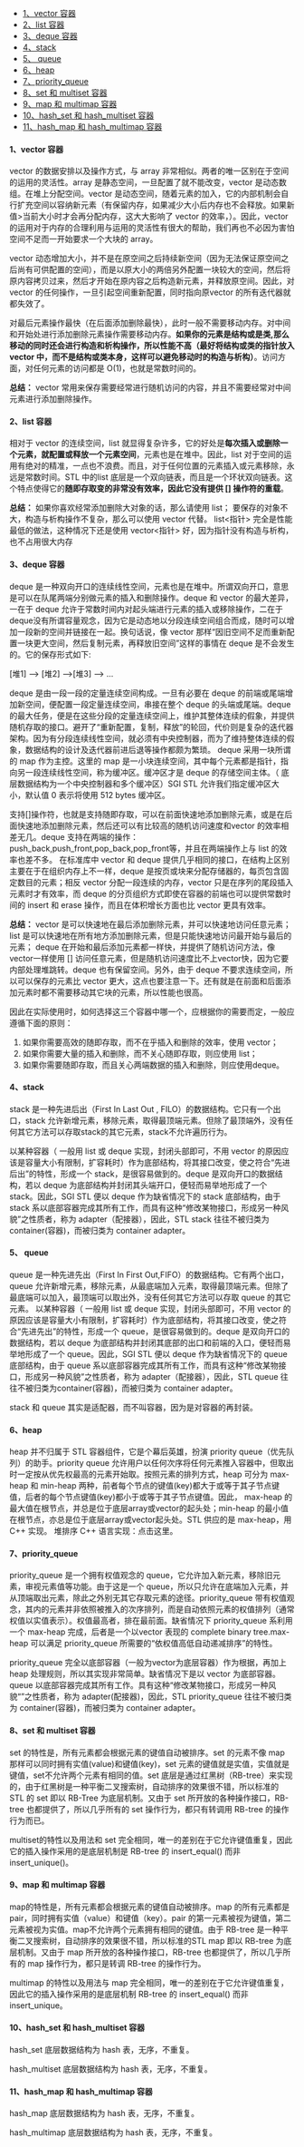 - [1、vector 容器](#1vector-容器)
- [2、list 容器](#2list-容器)
- [3、deque 容器](#3deque-容器)
- [4、stack](#4stack)
- [5、 queue](#5-queue)
- [6、heap](#6heap)
- [7、priority\_queue](#7priority_queue)
- [8、set 和 multiset 容器](#8set-和-multiset-容器)
- [9、map 和 multimap 容器](#9map-和-multimap-容器)
- [10、hash\_set 和 hash\_multiset 容器](#10hash_set-和-hash_multiset-容器)
- [11、hash\_map 和 hash\_multimap 容器](#11hash_map-和-hash_multimap-容器)

#### 1、vector 容器
vector 的数据安排以及操作方式，与 array 非常相似。两者的唯一区别在于空间的运用的灵活性。array 是静态空间，一旦配置了就不能改变，vector 是动态数组。在堆上分配空间。vector 是动态空间，随着元素的加入，它的内部机制会自行扩充空间以容纳新元素（有保留内存，如果减少大小后内存也不会释放。如果新值>当前大小时才会再分配内存，这大大影响了 vector 的效率，）。因此，vector 的运用对于内存的合理利用与运用的灵活性有很大的帮助，我们再也不必因为害怕空间不足而一开始要求一个大块的 array。

vector 动态增加大小，并不是在原空间之后持续新空间（因为无法保证原空间之后尚有可供配置的空间），而是以原大小的两倍另外配置一块较大的空间，然后将原内容拷贝过来，然后才开始在原内容之后构造新元素，并释放原空间。因此，对 vector 的任何操作，一旦引起空间重新配置，同时指向原vector 的所有迭代器就都失效了。

对最后元素操作最快（在后面添加删除最快），此时一般不需要移动内存。对中间和开始处进行添加删除元素操作需要移动内存。**如果你的元素是结构或是类,那么移动的同时还会进行构造和析构操作，所以性能不高（最好将结构或类的指针放入 vector 中，而不是结构或类本身，这样可以避免移动时的构造与析构）**。访问方面，对任何元素的访问都是 O(1)，也就是常数时间的。

**总结：**
vector 常用来保存需要经常进行随机访问的内容，并且不需要经常对中间元素进行添加删除操作。

#### 2、list 容器
相对于 vector 的连续空间，list 就显得复杂许多，它的好处是**每次插入或删除一个元素，就配置或释放一个元素空间**，元素也是在堆中。因此，list 对于空间的运用有绝对的精准，一点也不浪费。而且，对于任何位置的元素插入或元素移除，永远是常数时间。STL 中的list 底层是一个双向链表，而且是一个环状双向链表。这个特点使得它的**随即存取变的非常没有效率，因此它没有提供 [] 操作符的重载**。

**总结：**
如果你喜欢经常添加删除大对象的话，那么请使用 list；
要保存的对象不大，构造与析构操作不复杂，那么可以使用 vector 代替。
list<指针> 完全是性能最低的做法，这种情况下还是使用 vector<指针> 好，因为指针没有构造与析构，也不占用很大内存

#### 3、deque 容器

deque 是一种双向开口的连续线性空间，元素也是在堆中。所谓双向开口，意思是可以在队尾两端分别做元素的插入和删除操作。deque 和 vector 的最大差异，一在于 deque 允许于常数时间内对起头端进行元素的插入或移除操作，二在于deque没有所谓容量观念，因为它是动态地以分段连续空间组合而成，随时可以增加一段新的空间并链接在一起。换句话说，像 vector 那样“因旧空间不足而重新配置一块更大空间，然后复制元素，再释放旧空间”这样的事情在 deque 是不会发生的。它的保存形式如下:

[堆1] --> [堆2] -->[堆3] --> …

deque 是由一段一段的定量连续空间构成。一旦有必要在 deque 的前端或尾端增加新空间，便配置一段定量连续空间，串接在整个 deque 的头端或尾端。deque 的最大任务，便是在这些分段的定量连续空间上，维护其整体连续的假象，并提供随机存取的接口。避开了“重新配置，复制，释放”的轮回，代价则是复杂的迭代器架构。因为有分段连续线性空间，就必须有中央控制器，而为了维持整体连续的假象，数据结构的设计及迭代器前进后退等操作都颇为繁琐。
deque 采用一块所谓的 map 作为主控。这里的 map 是一小块连续空间，其中每个元素都是指针，指向另一段连续线性空间，称为缓冲区。缓冲区才是 deque 的存储空间主体。（ 底层数据结构为一个中央控制器和多个缓冲区）SGI STL 允许我们指定缓冲区大小，默认值 0 表示将使用 512 bytes 缓冲区。

支持[]操作符，也就是支持随即存取，可以在前面快速地添加删除元素，或是在后面快速地添加删除元素，然后还可以有比较高的随机访问速度和vector 的效率相差无几。deque 支持在两端的操作：push_back,push_front,pop_back,pop_front等，并且在两端操作上与 list 的效率也差不多。
在标准库中 vector 和 deque 提供几乎相同的接口，在结构上区别主要在于在组织内存上不一样，deque 是按页或块来分配存储器的，每页包含固定数目的元素；相反 vector 分配一段连续的内存，vector 只是在序列的尾段插入元素时才有效率，而 deque 的分页组织方式即使在容器的前端也可以提供常数时间的 insert 和 erase 操作，而且在体积增长方面也比 vector 更具有效率。

**总结：**
vector 是可以快速地在最后添加删除元素，并可以快速地访问任意元素；
list 是可以快速地在所有地方添加删除元素，但是只能快速地访问最开始与最后的元素；
deque 在开始和最后添加元素都一样快，并提供了随机访问方法，像vector一样使用 [] 访问任意元素，但是随机访问速度比不上vector快，因为它要内部处理堆跳转。deque 也有保留空间。另外，由于 deque 不要求连续空间，所以可以保存的元素比 vector 更大，这点也要注意一下。还有就是在前面和后面添加元素时都不需要移动其它块的元素，所以性能也很高。

因此在实际使用时，如何选择这三个容器中哪一个，应根据你的需要而定，一般应遵循下面的原则：

1. 如果你需要高效的随即存取，而不在乎插入和删除的效率，使用 vector；
2. 如果你需要大量的插入和删除，而不关心随即存取，则应使用 list；
3. 如果你需要随即存取，而且关心两端数据的插入和删除，则应使用deque。

#### 4、stack

stack 是一种先进后出（First In Last Out , FILO）的数据结构。它只有一个出口，stack 允许新增元素，移除元素，取得最顶端元素。但除了最顶端外，没有任何其它方法可以存取stack的其它元素，stack不允许遍历行为。

以某种容器（ 一般用 list 或 deque 实现，封闭头部即可，不用 vector 的原因应该是容量大小有限制，扩容耗时）作为底部结构，将其接口改变，使之符合“先进后出”的特性，形成一个 stack，是很容易做到的。deque 是双向开口的数据结构，若以 deque 为底部结构并封闭其头端开口，便轻而易举地形成了一个stack。因此，SGI STL 便以 deque 作为缺省情况下的 stack 底部结构，由于 stack 系以底部容器完成其所有工作，而具有这种“修改某物接口，形成另一种风貌”之性质者，称为 adapter（配接器），因此，STL stack 往往不被归类为 container(容器)，而被归类为 container adapter。

#### 5、 queue
queue 是一种先进先出（First In First Out,FIFO）的数据结构。它有两个出口，queue 允许新增元素，移除元素，从最底端加入元素，取得最顶端元素。但除了最底端可以加入，最顶端可以取出外，没有任何其它方法可以存取 queue 的其它元素。
以某种容器（ 一般用 list 或 deque 实现，封闭头部即可，不用 vector 的原因应该是容量大小有限制，扩容耗时）作为底部结构，将其接口改变，使之符合“先进先出”的特性，形成一个 queue，是很容易做到的。deque 是双向开口的数据结构，若以 deque 为底部结构并封闭其底部的出口和前端的入口，便轻而易举地形成了一个 queue。因此，SGI STL 便以 deque 作为缺省情况下的 queue 底部结构，由于 queue 系以底部容器完成其所有工作，而具有这种“修改某物接口，形成另一种风貌”之性质者，称为 adapter（配接器），因此，STL queue 往往不被归类为container(容器)，而被归类为 container adapter。

stack 和 queue 其实是适配器，而不叫容器，因为是对容器的再封装。

#### 6、heap
heap 并不归属于 STL 容器组件，它是个幕后英雄，扮演 priority queue（优先队列）的助手。priority queue 允许用户以任何次序将任何元素推入容器中，但取出时一定按从优先权最高的元素开始取。按照元素的排列方式，heap 可分为 max-heap 和 min-heap 两种，前者每个节点的键值(key)都大于或等于其子节点键值，后者的每个节点键值(key)都小于或等于其子节点键值。因此， max-heap 的最大值在根节点，并总是位于底层array或vector的起头处；min-heap 的最小值在根节点，亦总是位于底层array或vector起头处。STL 供应的是 max-heap，用 C++ 实现。
堆排序 C++ 语言实现：点击这里。

#### 7、priority_queue
priority_queue 是一个拥有权值观念的 queue，它允许加入新元素，移除旧元素，审视元素值等功能。由于这是一个 queue，所以只允许在底端加入元素，并从顶端取出元素，除此之外别无其它存取元素的途径。priority_queue 带有权值观念，其内的元素并非依照被推入的次序排列，而是自动依照元素的权值排列（通常权值以实值表示）。权值最高者，排在最前面。缺省情况下 priority_queue 系利用一个 max-heap 完成，后者是一个以vector 表现的 complete binary tree.max-heap 可以满足 priority_queue 所需要的“依权值高低自动递减排序”的特性。

priority_queue 完全以底部容器（一般为vector为底层容器）作为根据，再加上 heap 处理规则，所以其实现非常简单。缺省情况下是以 vector 为底部容器。queue 以底部容器完成其所有工作。具有这种“修改某物接口，形成另一种风貌“”之性质者，称为 adapter(配接器)，因此，STL priority_queue 往往不被归类为 container(容器)，而被归类为 container adapter。

#### 8、set 和 multiset 容器
set 的特性是，所有元素都会根据元素的键值自动被排序。set 的元素不像 map 那样可以同时拥有实值(value)和键值(key)，set 元素的键值就是实值，实值就是键值，set不允许两个元素有相同的值。set 底层是通过红黑树（RB-tree）来实现的，由于红黑树是一种平衡二叉搜索树，自动排序的效果很不错，所以标准的 STL 的 set 即以 RB-Tree 为底层机制。又由于 set 所开放的各种操作接口，RB-tree 也都提供了，所以几乎所有的 set 操作行为，都只有转调用 RB-tree 的操作行为而已。

multiset的特性以及用法和 set 完全相同，唯一的差别在于它允许键值重复，因此它的插入操作采用的是底层机制是 RB-tree 的 insert_equal() 而非 insert_unique()。

#### 9、map 和 multimap 容器
map的特性是，所有元素都会根据元素的键值自动被排序。map 的所有元素都是 pair，同时拥有实值（value）和键值（key）。pair 的第一元素被视为键值，第二元素被视为实值。map不允许两个元素拥有相同的键值。由于 RB-tree 是一种平衡二叉搜索树，自动排序的效果很不错，所以标准的STL map 即以 RB-tree 为底层机制。又由于 map 所开放的各种操作接口，RB-tree 也都提供了，所以几乎所有的 map 操作行为，都只是转调 RB-tree 的操作行为。

multimap 的特性以及用法与 map 完全相同，唯一的差别在于它允许键值重复，因此它的插入操作采用的是底层机制 RB-tree 的 insert_equal() 而非 insert_unique。

#### 10、hash_set 和 hash_multiset 容器
hash_set 底层数据结构为 hash 表，无序，不重复。

hash_multiset 底层数据结构为 hash 表，无序，不重复。

#### 11、hash_map 和 hash_multimap 容器
hash_map 底层数据结构为 hash 表，无序，不重复。

hash_multimap 底层数据结构为 hash 表，无序，不重复。
